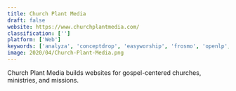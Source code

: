 ```yaml
---
title: Church Plant Media
draft: false 
website: https://www.churchplantmedia.com/
classification: ['']
platform: ['Web']
keywords: ['analyza', 'conceptdrop', 'easyworship', 'frosmo', 'openlp', 'proclaim', 'simsite', 'videopsalm', 'zionworx']
image: 2020/04/Church-Plant-Media.png
---
```

Church Plant Media builds websites for gospel-centered churches, ministries, and missions.